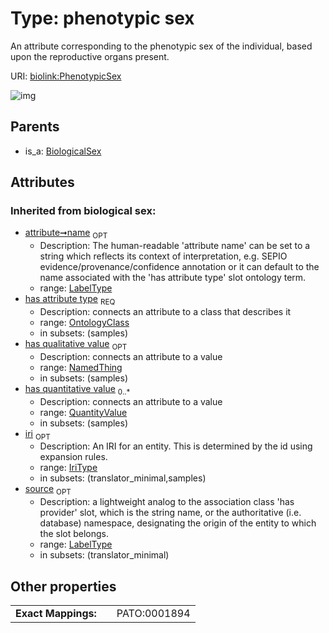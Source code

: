 
# Type: phenotypic sex


An attribute corresponding to the phenotypic sex of the individual, based upon the reproductive organs present.

URI: [biolink:PhenotypicSex](https://w3id.org/biolink/vocab/PhenotypicSex)


![img](http://yuml.me/diagram/nofunky;dir:TB/class/[QuantityValue],[BiologicalSex]^-[PhenotypicSex&#124;name(i):label_type%20%3F;iri(i):iri_type%20%3F;source(i):label_type%20%3F],[OntologyClass],[NamedThing],[BiologicalSex])

## Parents

 *  is_a: [BiologicalSex](BiologicalSex.md)

## Attributes


### Inherited from biological sex:

 * [attribute➞name](attribute_name.md)  <sub>OPT</sub>
    * Description: The human-readable 'attribute name' can be set to a string which reflects its context of interpretation, e.g. SEPIO evidence/provenance/confidence annotation or it can default to the name associated with the 'has attribute type' slot ontology term.
    * range: [LabelType](types/LabelType.md)
 * [has attribute type](has_attribute_type.md)  <sub>REQ</sub>
    * Description: connects an attribute to a class that describes it
    * range: [OntologyClass](OntologyClass.md)
    * in subsets: (samples)
 * [has qualitative value](has_qualitative_value.md)  <sub>OPT</sub>
    * Description: connects an attribute to a value
    * range: [NamedThing](NamedThing.md)
    * in subsets: (samples)
 * [has quantitative value](has_quantitative_value.md)  <sub>0..*</sub>
    * Description: connects an attribute to a value
    * range: [QuantityValue](QuantityValue.md)
    * in subsets: (samples)
 * [iri](iri.md)  <sub>OPT</sub>
    * Description: An IRI for an entity. This is determined by the id using expansion rules.
    * range: [IriType](types/IriType.md)
    * in subsets: (translator_minimal,samples)
 * [source](source.md)  <sub>OPT</sub>
    * Description: a lightweight analog to the association class 'has provider' slot, which is the string name, or the authoritative (i.e. database) namespace, designating the origin of the entity to which the slot belongs.
    * range: [LabelType](types/LabelType.md)
    * in subsets: (translator_minimal)

## Other properties

|  |  |  |
| --- | --- | --- |
| **Exact Mappings:** | | PATO:0001894 |

